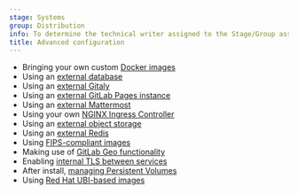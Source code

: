 ```yaml
---
stage: Systems
group: Distribution
info: To determine the technical writer assigned to the Stage/Group associated with this page, see https://handbook.gitlab.com/handbook/product/ux/technical-writing/#assignments
title: Advanced configuration
---
```


- Bringing your own custom [Docker images](custom-images/_index.md)
- Using an [external database](external-db/_index.md)
- Using an [external Gitaly](external-gitaly/_index.md)
- Using an [external GitLab Pages instance](external-gitlab-pages/_index.md)
- Using an [external Mattermost](external-mattermost/_index.md)
- Using your own [NGINX Ingress Controller](external-nginx/_index.md)
- Using an [external object storage](external-object-storage/_index.md)
- Using an [external Redis](external-redis/_index.md)
- Using [FIPS-compliant images](fips/_index.md)
- Making use of [GitLab Geo functionality](geo/_index.md)
- Enabling [internal TLS between services](internal-tls/_index.md)
- After install, [managing Persistent Volumes](persistent-volumes/_index.md)
- Using [Red Hat UBI-based images](ubi/_index.md)
